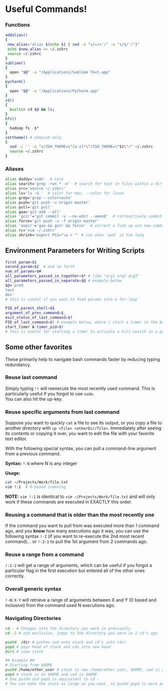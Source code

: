 # Useful Commands!

### Functions

```bash
addalias()
{
 new_alias="alias $(echo $1 | sed -e "s/=/='/" -e "s/$/'/")"
 echo $new_alias >> ~/.zshrc
 source ~/.zshrc
}
sublime()
{
  open "$@" -a "/Applications/Sublime Text.app"
}
pycharm()
{
  open "$@" -a "/Applications/PyCharm.app"
}
cd()
{
  builtin cd $@ && ls;
}
hfs()
{
  hadoop fs -$*
}
settheme() # ohmyzsh only
{
  sed -i '' -e "s/ZSH_THEME=\"[a-z]*\"/ZSH_THEME=\"$1\"/" ~/.zshrc
  source ~/.zshrc
}

```
### Aliases 
```bash
alias daddy='sudo'  # nice
alias search='grep -rwn * -e'  # search for text in files within a dir
alias src='source ~/.zshrc'
alias ls='ls -G '  # color for mac, --color for linux
alias grep='grep --color=auto'
alias push='git push -u origin master'
alias pull='git pull'
alias gaa='git add --all'
alias 'gcn!'='git commit -v --no-edit --amend'  # retroactively commit files to last commit
alias force='git push -u -f origin master'
alias 'oops!'='gaa && gcn! && force'  # correct a fuck up w/o new commit
alias rc='vim ~/.zshrc'
alias shrink='export PS1="\u > "' # use when `pwd` is too long

```
## Environment Parameters for Writing Scripts
```bash
first_param=$1
second_param=$2  # and so forth
num_of_params=$#
all_parameters_passed_in_together=$* # like "arg1 arg2 arg3"
all_parameters_passed_in_separate=$@ # example below
$@='prod
test
dev'
# this is useful if you want to feed params into a for-loop

PID_of_parent_shell=$$
argument_of_prev_command=$_ 
exit_status_of_last_command=$?
PID_of_last_command=$! # example below, where i start a timer in the background + store its pid
start_timer & timer_pid=$!
# this is useful for starting a timer to activate a kill-switch in a program
```

## Some other favorites
These primarily help to navigate bash commands faster by reducing typing redundancy.

### Reuse last command
Simply typing `!!` will reexecute the most recently used command. This is particularly useful if you forgot to use `sudo`.  
You can also hit the up-key.

### Reuse specific arguments from last command
Suppose you want to quickly `cat` a file to see its output, or you copy a file to another directory with `cp <file> <otherDir/file>`. Immediately after seeing its contents or copying it over, you want to edit the file with your favorite text editor. 

With the following special syntax, you can pull a command-line argument from a previous command. 

**Syntax:**
`!:N` where N is any integer

**Usage:**
```bash
cat ~/Projects/Work/file.txt
vim !:1  # 0-based indexing
```

**NOTE:** `vim !:1` is identical to `vim ~/Projects/Work/file.txt` and will only work if these commands are executed in EXACTLY this order. 

### Reusing a command that is older than the most recently one
If the command you want to pull from was executed more than 1 command ago, and you **know** how many executions ago it was, you can use the following syntax `!-2` (if you want to re-execute the 2nd most recent command)... or `!-2:1` to pull the 1st argument from 2 commands ago.

### Reuse a range from a command
`!:1-2` will get a range of arguments, which can be useful if you forgot a particular flag in the first execution but entered all of the other ones correctly. 

### Overall generic syntax
`!-N:X-Y` will retrieve a range of arguments between X and Y (0 based and inclusive) from the command used N executions ago. 

### Navigating Directories
```bash
cd - # Changes into the directory you were in previously
cd -2 # zsh exclusive, jumps to the directory you were in 2 cd's ago

pushd  /dir # pushes cwd onto stack and cd's into /dir
popd # pops head of stack and cds into new head
dirs # view stack

## Example ##
# Starting from $HOME
pushd /home/other_user # stack is now /home/other_user, $HOME, cwd is /home/other_user
popd # stack is no $HOME and cwd is $HOME
# One pushd and popd is equivalent to cd -
# You can make the stack as large as you want, so pushd popd is more powerful 
```
